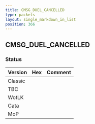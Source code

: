 ```yaml
---
title: CMSG_DUEL_CANCELLED
type: packets
layout: single_markdown_in_list
position: 366
---
```


## CMSG_DUEL_CANCELLED

### Status

Version    | Hex        | Comment
---------- | ---------- | ---------- 
Classic    |            |
TBC        |            |
WotLK      |            |
Cata       |            |
MoP        |            |